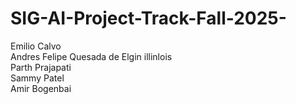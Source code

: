 # SIG-AI-Project-Track-Fall-2025-
Emilio Calvo  
Andres Felipe Quesada de Elgin illinlois  
Parth Prajapati  
Sammy Patel  
Amir Bogenbai
